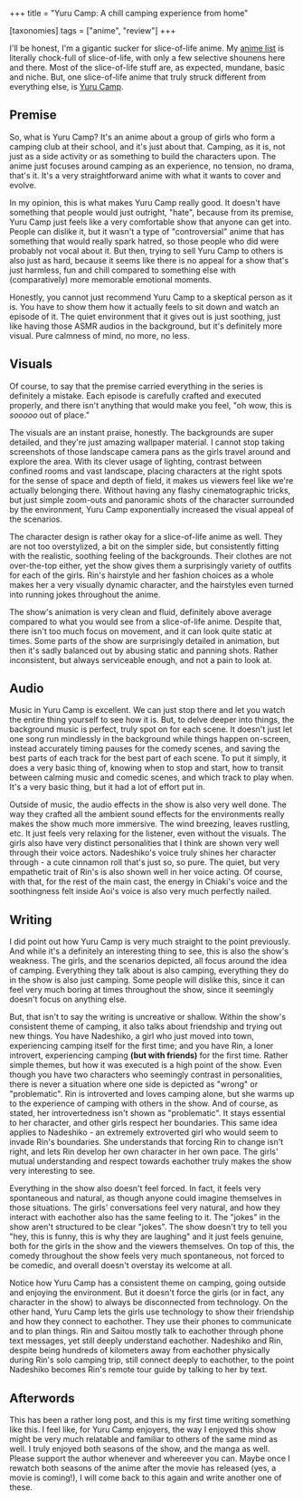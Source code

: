 +++
title = "Yuru Camp: A chill camping experience from home"

[taxonomies]
tags = ["anime", "review"]
+++

I'll be honest, I'm a gigantic sucker for slice-of-life anime. My [anime
list](https://myanimelist.net/animelist/RylieXD?status=2) is literally
chock-full of slice-of-life, with only a few selective shounens here and there.
Most of the slice-of-life stuff are, as expected, mundane, basic and niche. But,
one slice-of-life anime that truly struck different from everything else, is
[Yuru Camp](https://myanimelist.net/anime/34798/Yuru_Camp%E2%96%B3).

## Premise

So, what is Yuru Camp? It's an anime about a group of girls who form a camping
club at their school, and it's just about that. Camping, as it is, not just as a
side activity or as something to build the characters upon. The anime just
focuses around camping as an experience, no tension, no drama, that's it. It's a
very straightforward anime with what it wants to cover and evolve.

In my opinion, this is what makes Yuru Camp really good. It doesn't have
something that people would just outright, "hate", because from its premise,
Yuru Camp just feels like a very comfortable show that anyone can get into.
People can dislike it, but it wasn't a type of "controversial" anime that has
something that would really spark hatred, so those people who did were probably
not vocal about it. But then, trying to sell Yuru Camp to others is also just as
hard, because it seems like there is no appeal for a show that's just harmless,
fun and chill compared to something else with (comparatively) more memorable
emotional moments.

Honestly, you cannot just recommend Yuru Camp to a skeptical person as it is.
You have to show them how it actually feels to sit down and watch an episode of
it. The quiet environment that it gives out is just soothing, just like having
those ASMR audios in the background, but it's definitely more visual. Pure
calmness of mind, no more, no less.

## Visuals

Of course, to say that the premise carried everything in the series is
definitely a mistake. Each episode is carefully crafted and executed properly,
and there isn't anything that would make you feel, "oh wow, this is _sooooo_ out
of place."

The visuals are an instant praise, honestly. The backgrounds are super detailed,
and they're just amazing wallpaper material. I cannot stop taking screenshots of
those landscape camera pans as the girls travel around and explore the area.
With its clever usage of lighting, contrast between confined rooms and vast
landscape, placing characters at the right spots for the sense of space and
depth of field, it makes us viewers feel like we're actually belonging there.
Without having any flashy cinematographic tricks, but just simple zoom-outs and
panoramic shots of the character surrounded by the environment, Yuru Camp
exponentially increased the visual appeal of the scenarios.

The character design is rather okay for a slice-of-life anime as well. They are
not too overstylized, a bit on the simpler side, but consistently fitting with
the realistic, soothing feeling of the backgrounds. Their clothes are not
over-the-top either, yet the show gives them a surprisingly variety of outfits
for each of the girls. Rin's hairstyle and her fashion choices as a whole makes
her a very visually dynamic character, and the hairstyles even turned into
running jokes throughout the anime.

The show's animation is very clean and fluid, definitely above average compared
to what you would see from a slice-of-life anime. Despite that, there isn't too
much focus on movement, and it can look quite static at times. Some parts of the
show are surprisingly detailed in animation, but then it's sadly balanced out by
abusing static and panning shots. Rather inconsistent, but always serviceable
enough, and not a pain to look at.

## Audio

Music in Yuru Camp is excellent. We can just stop there and let you watch the
entire thing yourself to see how it is. But, to delve deeper into things, the
background music is perfect, truly spot on for each scene. It doesn't just let
one song run mindlessly in the background while things happen on-screen, instead
accurately timing pauses for the comedy scenes, and saving the best parts of
each track for the best part of each scene. To put it simply, it does a very
basic thing of, knowing when to stop and start, how to transit between calming
music and comedic scenes, and which track to play when. It's a very basic thing,
but it had a lot of effort put in.

Outside of music, the audio effects in the show is also very well done. The way
they crafted all the ambient sound effects for the environments really makes the
show much more immersive. The wind breezing, leaves rustling, etc. It just feels
very relaxing for the listener, even without the visuals. The girls also have
very distinct personalities that I think are shown very well through their voice
actors. Nadeshiko's voice truly shines her character through - a cute cinnamon
roll that's just so, so pure. The quiet, but very empathetic trait of Rin's is
also shown well in her voice acting. Of course, with that, for the rest of the
main cast, the energy in Chiaki's voice and the soothingness felt inside Aoi's
voice is also very much perfectly nailed.

## Writing

I did point out how Yuru Camp is very much straight to the point previously. And
while it's a definitely an interesting thing to see, this is also the show's
weakness. The girls, and the scenarios depicted, all focus around the idea of
camping. Everything they talk about is also camping, everything they do in the
show is also just camping. Some people will dislike this, since it can feel very
much boring at times throughout the show, since it seemingly doesn't focus on
anything else.

But, that isn't to say the writing is uncreative or shallow. Within the show's
consistent theme of camping, it also talks about friendship and trying out new
things. You have Nadeshiko, a girl who just moved into town, experiencing
camping itself for the first time; and you have Rin, a loner introvert,
experiencing camping **(but with friends)** for the first time. Rather simple
themes, but how it was executed is a high point of the show. Even though you
have two characters who seemingly contrast in personalities, there is never a
situation where one side is depicted as "wrong" or "problematic". Rin is
introverted and loves camping alone, but she warms up to the experience of
camping with others in the show. And of course, as stated, her introvertedness
isn't shown as "problematic". It stays essential to her character, and other
girls respect her boundaries. This same idea applies to Nadeshiko - an extremely
extroverted girl who would seem to invade Rin's boundaries. She understands that
forcing Rin to change isn't right, and lets Rin develop her own character in her
own pace. The girls' mutual understanding and respect towards eachother truly
makes the show very interesting to see.

Everything in the show also doesn't feel forced. In fact, it feels very
spontaneous and natural, as though anyone could imagine themselves in those
situations. The girls' conversations feel very natural, and how they interact
with eachother also has the same feeling to it. The "jokes" in the show aren't
structured to be clear "jokes". The show doesn't try to tell you "hey, this is
funny, this is why they are laughing" and it just feels genuine, both for the
girls in the show and the viewers themselves. On top of this, the comedy
throughout the show feels very much spontaneous, not forced to be comedic, and
overall doesn't overstay its welcome at all.

Notice how Yuru Camp has a consistent theme on camping, going outside and
enjoying the environment. But it doesn't force the girls (or in fact, any
character in the show) to always be disconnected from technology. On the other
hand, Yuru Camp lets the girls use technology to show their friendship and how
they connect to eachother. They use their phones to communicate and to plan
things. Rin and Saitou mostly talk to eachother through phone text messages, yet
still deeply understand eachother. Nadeshiko and Rin, despite being hundreds of
kilometers away from eachother physically during Rin's solo camping trip, still
connect deeply to eachother, to the point Nadeshiko becomes Rin's remote tour
guide by talking to her by text.

## Afterwords

This has been a rather long post, and this is my first time writing something
like this. I feel like, for Yuru Camp enjoyers, the way I enjoyed this show
might be very much relatable and familiar to others of the same mind as well. I
truly enjoyed both seasons of the show, and the manga as well. Please support
the author whenever and whereever you can. Maybe once I rewatch both seasons of
the anime after the movie has released (yes, a movie is coming!), I will come
back to this again and write another one of these.
